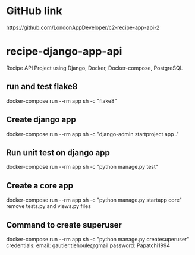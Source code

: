 # GitHub link
https://github.com/LondonAppDeveloper/c2-recipe-app-api-2

# recipe-django-app-api
Recipe API Project using Django, Docker, Docker-compose, PostgreSQL

## run and test flake8
docker-compose run --rm app sh -c "flake8"

## Create django app
docker-compose run --rm app sh -c "django-admin startproject app ."

## Run unit test on django app
docker-compose run --rm app sh -c "python manage.py test"

## Create a core app
docker-compose run --rm app sh -c "python manage.py startapp core"
remove tests.py and views.py files

## Command to create superuser
docker-compose run --rm app sh -c "python manage.py createsuperuser"
credentials: email: gautier.tiehoule@gmail password: Papatchi1994